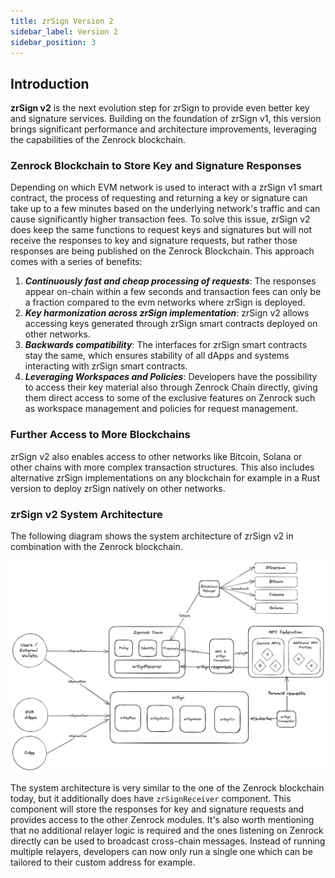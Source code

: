 ```yaml
---
title: zrSign Version 2
sidebar_label: Version 2
sidebar_position: 3
---
```


## Introduction

**zrSign v2** is the next evolution step for zrSign to provide even better key and signature services. Building on the foundation of zrSign v1, this version brings significant performance and architecture improvements, leveraging the capabilities of the Zenrock blockchain. 

### Zenrock Blockchain to Store Key and Signature Responses

Depending on which EVM network is used to interact with a zrSign v1 smart contract, the process of requesting and returning a key or signature can take up to a few minutes based on the underlying network's traffic and can cause significantly higher transaction fees. To solve this issue, zrSign v2 does keep the same functions to request keys and signatures but will not receive the responses to key and signature requests, but rather those responses are being published on the Zenrock Blockchain. 
This approach comes with a series of benefits: 

1. ***Continuously fast and cheap processing of requests***: The responses appear on-chain within a few seconds and transaction fees can only be a fraction compared to the evm networks where zrSign is deployed.
2. ***Key harmonization across zrSign implementation***: zrSign v2 allows accessing keys generated through zrSign smart contracts deployed on other networks. 
3. ***Backwards compatibility***: The interfaces for zrSign smart contracts stay the same, which ensures stability of all dApps and systems interacting with zrSign smart contracts.
4. ***Leveraging Workspaces and Policies***: Developers have the possibility to access their key material also through Zenrock Chain directly, giving them direct access to some of the exclusive features on Zenrock such as workspace management and policies for request management.

### Further Access to More Blockchains

zrSign v2 also enables access to other networks like Bitcoin, Solana or other chains with more complex transaction structures. This also includes alternative zrSign implementations on any blockchain for example in a Rust version to deploy zrSign natively on other networks. 

### zrSign v2 System Architecture

The following diagram shows the system architecture of zrSign v2 in combination with the Zenrock blockchain. 

![zrSign v2 Architecture](../../../static/img/zrSignV2.png)

The system architecture is very similar to the one of the Zenrock blockchain today, but it additionally does have `zrSignReceiver` component. 
This component will store the responses for key and signature requests and provides access to the other Zenrock modules. 
It's also worth mentioning that no additional relayer logic is required and the ones listening on Zenrock directly can be used to broadcast cross-chain messages. Instead of running multiple relayers, developers can now only run a single one which can be tailored to their custom address for example.